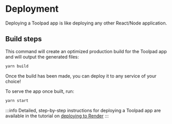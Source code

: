# Deployment

<p class="description">Deploying a Toolpad app is like deploying any other React/Node application.</p>

## Build steps

This command will create an optimized production build for the Toolpad app and will output the generated files:

```sh
yarn build
```

Once the build has been made, you can deploy it to any service of your choice!

To serve the app once built, run:

```sh
yarn start
```

:::info
Detailed, step-by-step instructions for deploying a Toolpad app are available in the tutorial on [deploying to Render](/toolpad/tutorials/deploy-render/)
:::

